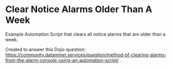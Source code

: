 # Clear Notice Alarms Older Than A Week

Example Automation Script that clears all notice alarms that are older than a week.

Created to answer this Dojo-question: https://community.dataminer.services/question/method-of-clearing-alarms-from-the-alarm-console-using-an-automation-script/ .

